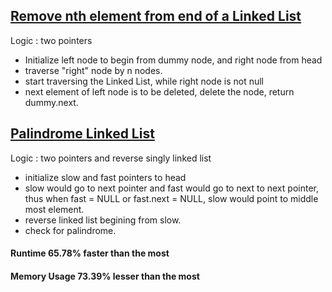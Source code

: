 ## [Remove nth element from end of a Linked List](https://leetcode.com/problems/remove-nth-node-from-end-of-list/)
Logic : two pointers

- Initialize left node to begin from dummy node, and right node from head
- traverse "right" node by n nodes.
-	start traversing the Linked List, while right node is not null
- next element of left node is to be deleted, delete the node, return dummy.next.

## [Palindrome Linked List](https://leetcode.com/problems/palindrome-linked-list/)
Logic : two pointers and reverse singly linked list

- initialize slow and fast pointers to head
- slow would go to next pointer and fast would go to next to next pointer, thus when fast = NULL or fast.next = NULL, slow would point to middle most element.
- reverse linked list begining from slow.
- check for palindrome.

#### Runtime 65.78% faster than the most
#### Memory Usage 73.39% lesser than the most